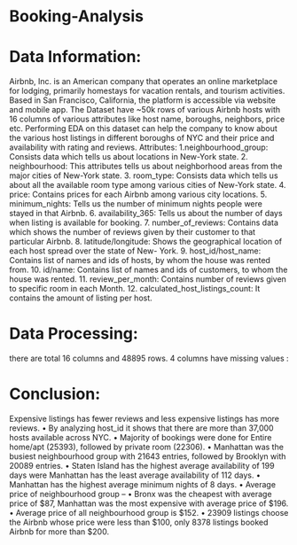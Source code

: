 # Booking-Analysis
# Data Information:
  Airbnb, Inc. is an American company that operates an online marketplace for lodging, primarily homestays for vacation rentals, and tourism activities. 
	Based in San Francisco, California, the platform is accessible via website and mobile app. 
	The Dataset have ~50k rows of various Airbnb hosts with 16 columns of various attributes like host name, boroughs, neighbors, price etc.
	Performing EDA on this dataset can help the company to know about the various host listings in different boroughs of NYC and their price and availability with rating and reviews.
	Attributes:
	1.neighbourhood_group: Consists data which tells us about locations in New-York state.
	2. neighbourhood: This attributes tells us about neighborhood areas from the major cities of New-York state.
	3. room_type: Consists data which tells us about all the available room type among various cities of New-York state.
	4. price: Contains prices for each Airbnb among various city locations.
	5. minimum_nights: Tells us the number of minimum nights people were stayed in that Airbnb.
	6. availability_365: Tells us about the number of days when listing is available for booking.
	7. number_of_reviews: Contains data which shows the number of reviews given by their customer to that particular Airbnb.
	8. latitude/longitude: Shows the geographical location of each host spread over the state of New- York.
	9. host_id/host_name: Contains list of names and ids of hosts, by whom the house was rented from.
 10. id/name: Contains list of names and ids of customers, to whom the house was rented. 
 11. review_per_month: Contains number of reviews given to specific room in each Month. 
 12. calculated_host_listings_count: It contains the amount of listing per host.
 # Data Processing:
 there are total 16 columns and 48895 rows.
 4 columns have missing values :
# Conclusion:
Expensive listings has fewer reviews and less expensive listings has more reviews.
• By analyzing host_id it shows that there are more than 37,000 hosts available across NYC.
• Majority of bookings were done for Entire home/apt (25393), followed by private room (22306).
• Manhattan was the busiest neighbourhood group with 21643 entries, followed by Brooklyn with 20089 entries.
• Staten Island has the highest average availability of 199 days were Manhattan has the least average availability of 112 days.
• Manhattan has the highest average minimum nights of 8 days.
• Average price of neighbourhood group –
• Bronx was the cheapest with average price of $87, Manhattan was the most expensive with average price of $196.
• Average price of all neighbourhood group is $152.
• 23909 listings choose the Airbnb whose price were less than $100, only 8378 listings booked Airbnb for more than $200.
